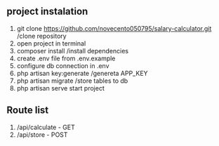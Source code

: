 ## project instalation
1) git clone https://github.com/novecento050795/salary-calculator.git /clone repository
2) open project in terminal 
3) composer install /install dependencies
4) create .env file from .env.example
5) configure db connection in .env
6) php artisan key:generate /genereta APP_KEY
7) php artisan migrate /store tables to db
8) php artisan serve start project

## Route list
1) /api/calculate - GET
2) /api/store - POST